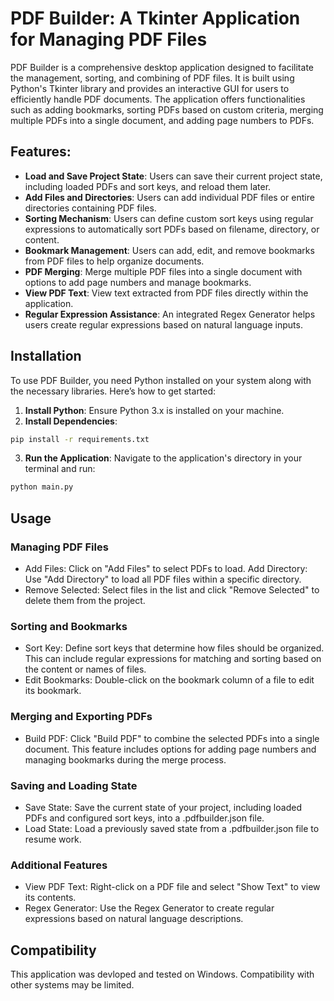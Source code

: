 # PDF Builder: A Tkinter Application for Managing PDF Files

PDF Builder is a comprehensive desktop application designed to facilitate the management, sorting, and combining of PDF files. It is built using Python's Tkinter library and provides an interactive GUI for users to efficiently handle PDF documents. The application offers functionalities such as adding bookmarks, sorting PDFs based on custom criteria, merging multiple PDFs into a single document, and adding page numbers to PDFs.

## Features:
- **Load and Save Project State**: Users can save their current project state, including loaded PDFs and sort keys, and reload them later.
- **Add Files and Directories**: Users can add individual PDF files or entire directories containing PDF files.
- **Sorting Mechanism**: Users can define custom sort keys using regular expressions to automatically sort PDFs based on filename, directory, or content.
- **Bookmark Management**: Users can add, edit, and remove bookmarks from PDF files to help organize documents.
- **PDF Merging**: Merge multiple PDF files into a single document with options to add page numbers and manage bookmarks.
- **View PDF Text**: View text extracted from PDF files directly within the application.
- **Regular Expression Assistance**: An integrated Regex Generator helps users create regular expressions based on natural language inputs.

## Installation
To use PDF Builder, you need Python installed on your system along with the necessary libraries. Here’s how to get started:

1. **Install Python**: Ensure Python 3.x is installed on your machine.
2. **Install Dependencies**:
```bash
pip install -r requirements.txt
```
3. **Run the Application**: Navigate to the application's directory in your terminal and run:
```bash
python main.py
```

## Usage
### Managing PDF Files
- Add Files: Click on "Add Files" to select PDFs to load.
Add Directory: Use "Add Directory" to load all PDF files within a specific directory.
- Remove Selected: Select files in the list and click "Remove Selected" to delete them from the project.
### Sorting and Bookmarks
- Sort Key: Define sort keys that determine how files should be organized. This can include regular expressions for matching and sorting based on the content or names of files.
- Edit Bookmarks: Double-click on the bookmark column of a file to edit its bookmark.
### Merging and Exporting PDFs
- Build PDF: Click "Build PDF" to combine the selected PDFs into a single document. This feature includes options for adding page numbers and managing bookmarks during the merge process.
### Saving and Loading State
- Save State: Save the current state of your project, including loaded PDFs and configured sort keys, into a .pdfbuilder.json file.
- Load State: Load a previously saved state from a .pdfbuilder.json file to resume work.
### Additional Features
- View PDF Text: Right-click on a PDF file and select "Show Text" to view its contents.
- Regex Generator: Use the Regex Generator to create regular expressions based on natural language descriptions.

## Compatibility
This application was devloped and tested on Windows. Compatibility with other systems may be limited.